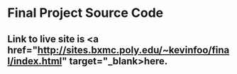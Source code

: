 # Final Project Source Code

## Link to live site is <a href="http://sites.bxmc.poly.edu/~kevinfoo/final/index.html" target="_blank>here.</a>

